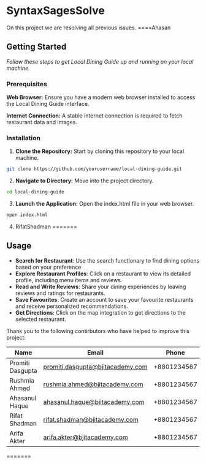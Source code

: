 # SyntaxSagesSolve
On this project we are resolving all previous issues. 
====Ahasan
## Getting Started
*Follow these steps to get Local Dining Guide up and running on your local machine.*
### Prerequisites
**Web Browser:** Ensure you have a modern web browser installed to access the Local Dining 
Guide interface.

**Internet Connection:** A stable internet connection is required to fetch restaurant data and 
images.

### Installation
1. **Clone the Repository:** Start by cloning this repository to your local machine.
 ```sh 
git clone https://github.com/yourusername/local-dining-guide.git
```
2. **Navigate to Directory:** Move into the project directory.
```sh 
cd local-dining-guide
```
3. **Launch the Application:** Open the index.html file in your web browser.
```sh 
open index.html
```

04. RifatShadman
=======
## Usage

- **Search for Restaurant**: Use the search functionary to find dining options based on your preference
- **Explore Restaurant Profiles**: Click on a restaurant to view its detailed profile,
including menu items and reviews.
- **Read and Write Reviews**: Share your dining experiences by leaving reviews
and ratings for restaurants.
- **Save Favourites**: Create an account to save your favourite restaurants and
receive personalized recommendations.
- **Get Directions**: Click on the map integration to get directions to the selected
restaurant.

Thank you to the following contirbutors who have helped to improve this project:

| Name | Email | Phone |
| ------ | ------ | ------ |
| Promiti Dasgupta | promiti.dasgupta@bjitacademy.com | +8801234567 |
| Rushmia Ahmed | rushmia.ahmed@bjitacademy.com| +8801234567 |
| Ahasanul Haque |ahasanul.haque@bjitacademy.com| +8801234567 |
| Rifat Shadman | rifat.shadman@bjitacademy.com | +8801234567 |
| Arifa Akter | arifa.akter@bjitacademy.com | +8801234567 |

=======

